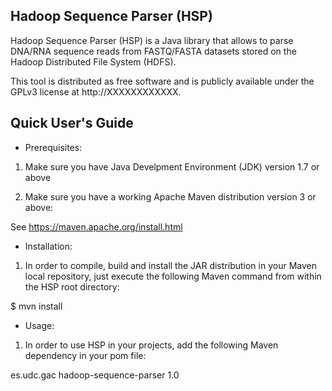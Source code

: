 Hadoop Sequence Parser (HSP)
----------------------------

Hadoop Sequence Parser (HSP) is a Java library that allows to parse DNA/RNA
sequence reads from FASTQ/FASTA datasets stored on the Hadoop Distributed 
File System (HDFS).

This tool is distributed as free software and is publicly available under 
the GPLv3 license at http://XXXXXXXXXXXX.


Quick User's Guide
------------------

- Prerequisites:

1) Make sure you have Java Develpment Environment (JDK) version 1.7 or above

2) Make sure you have a working Apache Maven distribution version 3 or above:

  See https://maven.apache.org/install.html


- Installation:

1) In order to compile, build and install the JAR distribution in your Maven
local repository, just execute the following Maven command from within the HSP
root directory:

  $ mvn install


- Usage:

1) In order to use HSP in your projects, add the following Maven dependency
in your pom file:

  <dependency>
    <groupId>es.udc.gac</groupId>
    <artifactId>hadoop-sequence-parser</artifactId>
    <version>1.0</version>
  </dependency>
